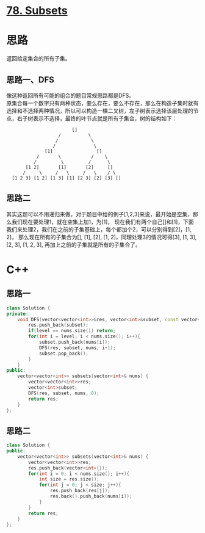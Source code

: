 # [78. Subsets](https://leetcode.com/problems/subsets/)
# 思路
返回给定集合的所有子集。
## 思路一、DFS
像这种返回所有可能的组合的题目常规思路都是DFS。         
原集合每一个数字只有两种状态，要么存在，要么不存在，那么在构造子集时就有选择和不选择两种情况，所以可以构造一棵二叉树，左子树表示选择该层处理的节点，右子树表示不选择，最终的叶节点就是所有子集合，树的结构如下：
```
                        []        
                   /          \        
                  /            \     
                 /              \
              [1]                []
           /       \           /    \
          /         \         /      \        
       [1 2]       [1]       [2]     []
      /     \     /   \     /   \    / \
  [1 2 3] [1 2] [1 3] [1] [2 3] [2] [3] []      
```
## 思路二
其实这题可以不用递归来做，对于题目中给的例子[1,2,3]来说，最开始是空集，那么我们现在要处理1，就在空集上加1，为[1]，
现在我们有两个自己[]和[1]，下面我们来处理2，我们在之前的子集基础上，每个都加个2，可以分别得到[2]，[1, 2]，
那么现在所有的子集合为[], [1], [2], [1, 2]，同理处理3的情况可得[3], [1, 3], [2, 3], [1, 2, 3], 再加上之前的子集就是所有的子集合了。

# C++
## 思路一
``` C++
class Solution {
private:
    void DFS(vector<vector<int>>&res, vector<int>&subset, const vector<int> &nums, const int level){
        res.push_back(subset);
        if(level == nums.size()) return;
        for(int i = level; i < nums.size(); i++){
            subset.push_back(nums[i]);
            DFS(res, subset, nums, i+1);
            subset.pop_back();
        }
    }
public:
    vector<vector<int>> subsets(vector<int>& nums) {
        vector<vector<int>>res;
        vector<int>subset;
        DFS(res, subset, nums, 0);
        return res;      
    }
};
```
## 思路二
``` C++
class Solution {
public:
    vector<vector<int>> subsets(vector<int>& nums) {
        vector<vector<int>>res;
        res.push_back(vector<int>{});
        for(int i = 0; i < nums.size(); i++){
            int size = res.size();
            for(int j = 0; j < size; j++){
                res.push_back(res[j]);
                res.back().push_back(nums[i]);
            }       
        }
        return res;
    }
};
```
